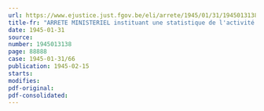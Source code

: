 ```yaml
---
url: https://www.ejustice.just.fgov.be/eli/arrete/1945/01/31/1945013138/justel
title-fr: "ARRETE MINISTERIEL instituant une statistique de l'activité dans l'industrie sidérurgique"
date: 1945-01-31
source:
number: 1945013138
page: 88888
case: 1945-01-31/66
publication: 1945-02-15
starts:
modifies:
pdf-original:
pdf-consolidated:
---
```


